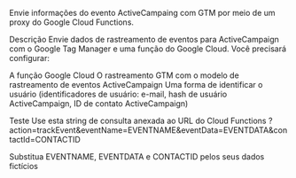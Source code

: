 Envie informações do evento ActiveCampaing com GTM por meio de um proxy do Google Cloud Functions.

Descrição
Envie dados de rastreamento de eventos para ActiveCampaign com o Google Tag Manager e uma função do Google Cloud. Você precisará configurar:

A função Google Cloud
O rastreamento GTM com o modelo de rastreamento de eventos ActiveCampaign
Uma forma de identificar o usuário (identificadores de usuário: e-mail, hash de usuário ActiveCampaign, ID de contato ActiveCampaign)

Teste
Use esta string de consulta anexada ao URL do Cloud Functions
?action=trackEvent&eventName=EVENTNAME&eventData=EVENTDATA&contactId=CONTACTID

Substitua EVENTNAME, EVENTDATA e CONTACTID pelos seus dados fictícios
